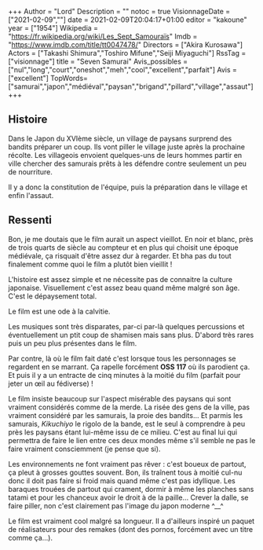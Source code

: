 +++
Author = "Lord"
Description = ""
notoc = true
VisionnageDate = ["2021-02-09",""]
date = 2021-02-09T20:04:17+01:00
editor = "kakoune"
year = ["1954"]
Wikipedia = "https://fr.wikipedia.org/wiki/Les_Sept_Samouraïs"
Imdb = "https://www.imdb.com/title/tt0047478/"
Directors = ["Akira Kurosawa"]
Actors = ["Takashi Shimura","Toshiro Mifune","Seiji Miyaguchi"]
RssTag = ["visionnage"]
title = "Seven Samurai"
Avis_possibles = ["nul","long","court","oneshot","meh","cool","excellent","parfait"]
Avis = ["excellent"] 
TopWords=["samurai","japon","médiéval","paysan","brigand","pillard","village","assaut"]
+++
## Histoire
Dans le Japon du XVIème siècle, un village de paysans surprend des bandits préparer un coup.
Ils vont piller le village juste après la prochaine récolte.
Les villageois envoient quelques-uns de leurs hommes partir en ville chercher des samurais prêts à les défendre contre seulement un peu de nourriture.

Il y a donc la constitution de l'équipe, puis la préparation dans le village et enfin l'assaut.
## Ressenti
Bon, je me doutais que le film aurait un aspect vieillot.
En noir et blanc, près de trois quarts de siècle au compteur et en plus qui choisit une époque médiévale, ça risquait d'être assez dur à regarder.
Et bha pas du tout finalement comme quoi le film a plutôt bien vieillit !

L'histoire est assez simple et ne nécessite pas de connaitre la culture japonaise.
Visuellement c'est assez beau quand même malgré son âge.
C'est le dépaysement total.

Le film est une ode à la calvitie.

Les musiques sont très disparates, par-ci par-là quelques percussions et éventuellement un ptit coup de shamisen mais sans plus.
D'abord très rares puis un peu plus présentes dans le film.

Par contre, là où le film fait daté c'est lorsque tous les personnages se regardent en se marrant.
Ça rapelle forcément **OSS 117** où ils parodient ça.
Et puis il y a un entracte de cinq minutes à la moitié du film (parfait pour jeter un œil au fédiverse) !

Le film insiste beaucoup sur l'aspect misérable des paysans qui sont vraiment considérés comme de la merde.
La risée des gens de la ville, pas vraiment considéré par les samurais, la proie des bandits…
Et parmis les samurais, *Kikuchiyo* le rigolo de la bande, est le seul à comprendre à peu près les paysans étant lui-même issu de ce milieu.
C'est au final lui qui permettra de faire le lien entre ces deux mondes même s'il semble ne pas le faire vraiment consciemment (je pense que si).

Les environnements ne font vraiment pas rêver : c'est boueux de partout, ça pleut à grosses gouttes souvent.
Bon, ils traînent tous à moitié cul-nu donc il doit pas faire si froid mais quand même c'est pas idyllique.
Les baraques trouées de partout qui crament, dormir à même les planches sans tatami et pour les chanceux avoir le droit à de la paille…
Crever la dalle, se faire piller, non c'est clairement pas l'image du japon moderne ^__^

Le film est vraiment cool malgré sa longueur.
Il a d'ailleurs inspiré un paquet de réalisateurs pour des remakes (dont des pornos, forcément avec un titre comme ça…).
